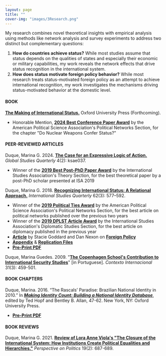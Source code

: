 ```yaml
---
layout: page
title: ""
cover-img: "images/3Research.png"
---
```


My research combines novel theoretical insights with empirical analysis using methods like network analysis and survey experiments to address two distinct but complementary questions:
<ol>
<li> <strong>How do countries achieve status?</strong> While most studies assume that status depends on the qualities of states and especially their economic or military capabilities, my work reveals the network effects that drive status recognition in the international system.</li>
<li> <strong>How does status motivate foreign policy behavior?</strong> While most research treats status-motivated foreign policy as an attempt to achieve international recognition, my work investigates the mechanisms driving status-motivated behavior at the domestic level.</li>
</ol>

#### BOOK

<a href="http://marinagduque.com/book/" target="_blank"><strong>The Making of International Status.</strong></a> Oxford University Press (Forthcoming).

- Honorable Mention, <a href="https://apsanet.org/membership/organized-sections/organized-section-awards/past-awards/section-41/" target="_blank"><strong>2024 Best Conference Paper Award</strong></a> by the American Political Science Association's Political Networks Section, for the chapter "Do Nuclear Weapons Confer Status?"

#### PEER-REVIEWED ARTICLES

Duque, Marina G. 2024. <a href="https://academic.oup.com/isagsq/article/4/2/ksae037/7681815" target="_blank"><strong>The Case for an Expressive Logic of Action.</strong></a> _Global Studies Quarterly_ 4(2): ksae037.

- Winner of the <a href="https://www.isanet.org/Programs/Awards/THEORY-Conference-Post-PhD-Paper-Award" target="_blank"><strong>2019 Best Post-PhD Paper Award</strong></a> by the International Studies Association's Theory Section, for the best theoretical paper by a post-PhD scholar presented at ISA 2019

Duque, Marina G. 2018. <a href="https://doi.org/10.1093/isq/sqy001" target="_blank"><strong>Recognizing International Status: A Relational Approach.</strong></a> _International Studies Quarterly_ 62(3): 577–592.

- Winner of the <a href="https://apsanet.org/membership/organized-sections/organized-section-awards/past-awards/section-41/" target="_blank"><strong>2019 Political Ties Award</strong></a> by the American Political Science Association's Political Networks Section, for the best article on political networks published over the previous two years
- Winner of the <a href="https://www.isanet.org/Programs/Awards/DPLST-Article" target="_blank"><strong>2019 DPLST Article Award</strong></a> by the International Studies Association's Diplomatic Studies Section, for the best article on diplomacy published in the previous year
- <a href="https://foreignpolicy.com/2018/06/21/kim-jong-un-gets-to-sit-at-the-cool-table-now/" target="_blank"><strong>Article</strong></a> by Stacie Goddard and Dan Nexon on <a href="https://foreignpolicy.com/" target="_blank"><strong>Foreign Policy</strong></a>
- <a href="../pdf/DuqueOnlineAppendix.pdf" target="_blank"><strong>Appendix</strong></a> & <a href="https://doi.org/10.7910/DVN/4K7SQC" target="_blank"><strong>Replication Files</strong></a>
- <a href="../pdf/DuqueRecognizingStatus.pdf" target="_blank"><strong>Pre-Print PDF</strong></a>

Duque, Marina Guedes. 2009. "<a href="http://www.scielo.br/pdf/cint/v31n3/v31n3a03.pdf" target="_blank"><strong>The Copenhagen School's Contribution to International Security Studies</strong></a>" [in Portuguese]. _Contexto Internacional_ 31(3): 459-501.


#### BOOK CHAPTERS

Duque, Marina. 2016. “The Rascals’ Paradise: Brazilian National Identity in 2010.” In <a href="https://global.oup.com/academic/product/making-identity-count-9780190255473?cc=us&lang=en&" target="_blank">_<strong>Making Identity Count: Building a National Identity Database</strong>_</a>, edited by Ted Hopf and Bentley B. Allan, 47-62. New York, NY: Oxford University Press.

- <a href="../pdf/Brazil_2010.pdf" target="_blank"><strong>Pre-Print PDF</strong></a>


#### BOOK REVIEWS

Duque, Marina G. 2021. <a href="https://doi.org/10.1017/S1537592721000554" target="_blank"><strong>Review of Lora Anne Viola's "The Closure of the International System: How Institutions Create Political Equalities and Hierarchies."</strong></a> _Perspective on Politics_ 19(2): 687-689.
